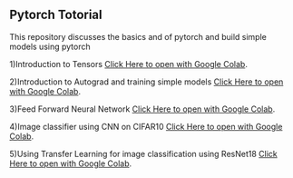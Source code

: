 
## Pytorch Totorial

This repository discusses the basics and of pytorch and build simple models using pytorch 

1)Introduction to Tensors [Click Here to open with Google Colab](https://colab.research.google.com/github/Shaheer1995/pytorch_tutorials/blob/master/pytorch_tensors.ipynb).

2)Introduction to Autograd and training simple models [Click Here to open with Google Colab](https://colab.research.google.com/github/Shaheer1995/pytorch_tutorials/blob/master/pytorch_autograd_and_logistic_regression.ipynb).

3)Feed Forward Neural Network  [Click Here to open with Google Colab](https://colab.research.google.com/github/Shaheer1995/pytorch_tutorials/blob/master/feed_forward_neural_network.ipynb).

4)Image classifier using CNN on CIFAR10 [Click Here to open with Google Colab](https://colab.research.google.com/github/Shaheer1995/pytorch_tutorials/blob/master/CNN_Image_classification_on_CIFAR10.ipynb).

5)Using Transfer Learning for image classification using ResNet18 [Click Here to open with Google Colab](https://colab.research.google.com/github/Shaheer1995/pytorch_tutorials/blob/master/transfer_learning_ResNet18.ipynb).